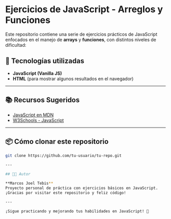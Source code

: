 # Ejercicios de JavaScript - Arreglos y Funciones

Este repositorio contiene una serie de ejercicios prácticos de JavaScript enfocados en el manejo de **arrays** y **funciones**, con distintos niveles de dificultad:

## 🚀 Tecnologías utilizadas

- **JavaScript (Vanilla JS)**
- **HTML** (para mostrar algunos resultados en el navegador)

---

## 📚 Recursos Sugeridos

- [JavaScript en MDN](https://developer.mozilla.org/es/docs/Web/JavaScript)
- [W3Schools - JavaScript](https://www.w3schools.com/js/)

---

## 📦 Cómo clonar este repositorio

```bash
git clone https://github.com/tu-usuario/tu-repo.git

---

## 👨‍💻 Autor

**Marcos Joel Tebis**  
Proyecto personal de práctica con ejercicios básicos en JavaScript.  
¡Gracias por visitar este repositorio y feliz código!

---

¡Sigue practicando y mejorando tus habilidades en JavaScript! 💪